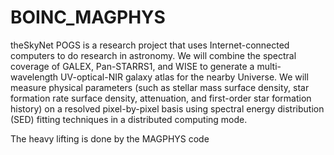 # BOINC_MAGPHYS

theSkyNet POGS is a research project that uses Internet-connected computers to do research in astronomy. 
We will combine the spectral coverage of GALEX, Pan-STARRS1, and WISE to generate a multi-wavelength UV-optical-NIR galaxy atlas for the nearby Universe. 
We will measure physical parameters (such as stellar mass surface density, star formation rate surface density, attenuation, and first-order star formation history) on a resolved pixel-by-pixel basis using spectral energy distribution (SED) fitting techniques in a distributed computing mode. 

The heavy lifting is done by the MAGPHYS code
